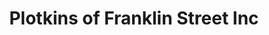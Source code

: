 ---
title: "Plotkins of Franklin Street Inc"
url: /baltimore/plotkins-of-franklin-street-inc/
shop: tyres
---